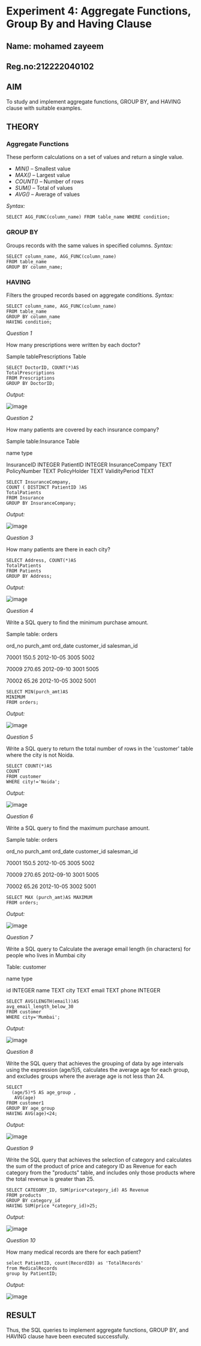 # Experiment 4: Aggregate Functions, Group By and Having Clause
## Name: mohamed zayeem
## Reg.no:212222040102
## AIM
To study and implement aggregate functions, GROUP BY, and HAVING clause with suitable examples.

## THEORY

### Aggregate Functions
These perform calculations on a set of values and return a single value.

- *MIN()* – Smallest value  
- *MAX()* – Largest value  
- *COUNT()* – Number of rows  
- *SUM()* – Total of values  
- *AVG()* – Average of values

*Syntax:*
```
SELECT AGG_FUNC(column_name) FROM table_name WHERE condition;
```
### GROUP BY
Groups records with the same values in specified columns.
*Syntax:*
```
SELECT column_name, AGG_FUNC(column_name)
FROM table_name
GROUP BY column_name;
```
### HAVING
Filters the grouped records based on aggregate conditions.
*Syntax:*
```
SELECT column_name, AGG_FUNC(column_name)
FROM table_name
GROUP BY column_name
HAVING condition;
```

*Question 1*

How many prescriptions were written by each doctor?

Sample tablePrescriptions Table
```
SELECT DoctorID, COUNT(*)AS
TotalPrescriptions
FROM Prescriptions
GROUP BY DoctorID;
```
*Output:*

![image](https://github.com/user-attachments/assets/c5ecb054-0dcb-4489-baa4-2b30c8238a73)

*Question 2*

How many patients are covered by each insurance company?

Sample table:Insurance Table

name type

InsuranceID INTEGER PatientID INTEGER InsuranceCompany TEXT PolicyNumber TEXT PolicyHolder TEXT ValidityPeriod TEXT
```
SELECT InsuranceCompany,
COUNT ( DISTINCT PatientID )AS
TotalPatients
FROM Insurance
GROUP BY InsuranceCompany;
```
*Output:*

![image](https://github.com/user-attachments/assets/02784127-99c3-429f-ad06-d69b605a5c7b)

*Question 3*

How many patients are there in each city?
```
SELECT Address, COUNT(*)AS
TotalPatients
FROM Patients
GROUP BY Address;
```
*Output:*

![image](https://github.com/user-attachments/assets/38f989b2-c1f9-4278-8f02-1497e0eebb7a)


*Question 4*

Write a SQL query to find the minimum purchase amount.

Sample table: orders

ord_no purch_amt ord_date customer_id salesman_id

70001 150.5 2012-10-05 3005 5002

70009 270.65 2012-09-10 3001 5005

70002 65.26 2012-10-05 3002 5001

```
SELECT MIN(purch_amt)AS
MINIMUM
FROM orders;
```
*Output:*

![image](https://github.com/user-attachments/assets/77336749-974a-44be-ba09-0ec0fd4e04ad)


*Question 5*

Write a SQL query to return the total number of rows in the 'customer' table where the city is not Noida.
```
SELECT COUNT(*)AS 
COUNT
FROM customer
WHERE city!='Noida';
```
*Output:*

![image](https://github.com/user-attachments/assets/d1974d6a-e83a-47df-aa64-0256aea51d3e)


*Question 6*

Write a SQL query to find the maximum purchase amount.

Sample table: orders

ord_no purch_amt ord_date customer_id salesman_id

70001 150.5 2012-10-05 3005 5002

70009 270.65 2012-09-10 3001 5005

70002 65.26 2012-10-05 3002 5001

```
SELECT MAX (purch_amt)AS MAXIMUM
FROM orders;
```
*Output:*

![image](https://github.com/user-attachments/assets/f6e9c531-1bcb-4bb9-bbaa-a6c0b8485a12)


*Question 7*

Write a SQL query to Calculate the average email length (in characters) for people who lives in Mumbai city

Table: customer

name type

id INTEGER name TEXT
city TEXT email TEXT phone INTEGER

```
SELECT AVG(LENGTH(email))AS
avg_email_length_below_30
FROM customer
WHERE city='Mumbai';
```
*Output:*

![image](https://github.com/user-attachments/assets/ca601445-a16b-442f-aae8-0900b5334b75)


*Question 8*

Write the SQL query that achieves the grouping of data by age intervals using the expression (age/5)5, calculates the average age for each group, and excludes groups where the average age is not less than 24.
```
SELECT
  (age/5)*5 AS age_group ,
   AVG(age)
FROM customer1
GROUP BY age_group 
HAVING AVG(age)<24;
```
*Output:*

![image](https://github.com/user-attachments/assets/3b0e0130-41c2-42cb-b857-2688573e0f7e)


*Question 9*

Write the SQL query that achieves the selection of category and calculates the sum of the product of price and category ID as Revenue for each category from the "products" table, and includes only those products where the total revenue is greater than 25.
```
SELECT CATEGORY_ID, SUM(price*category_id) AS Revenue
FROM products
GROUP BY category_id
HAVING SUM(price *category_id)>25;
```
*Output:*

![image](https://github.com/user-attachments/assets/dcd2a606-3aaf-466c-ba73-ae9acfbc394b)


*Question 10*

How many medical records are there for each patient?
```
select PatientID, count(RecordID) as 'TotalRecords'
from MedicalRecords
group by PatientID;
```
*Output:*

![image](https://github.com/user-attachments/assets/b45b235a-cc86-420d-84ac-4c4a3aefb6d5)

## RESULT
Thus, the SQL queries to implement aggregate functions, GROUP BY, and HAVING clause have been executed successfully.
